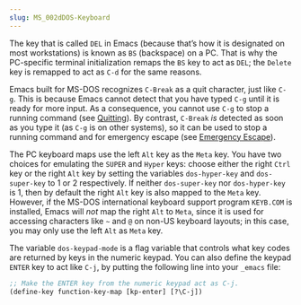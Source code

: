 ```yaml
---
slug: MS_002dDOS-Keyboard
---
```


The key that is called `DEL` in Emacs (because that’s how it is designated on most workstations) is known as `BS` (backspace) on a PC. That is why the PC-specific terminal initialization remaps the `BS` key to act as `DEL`; the `Delete` key is remapped to act as `C-d` for the same reasons.

Emacs built for MS-DOS recognizes `C-Break` as a quit character, just like `C-g`. This is because Emacs cannot detect that you have typed `C-g` until it is ready for more input. As a consequence, you cannot use `C-g` to stop a running command (see [Quitting](/docs/emacs/Quitting)). By contrast, `C-Break` *is* detected as soon as you type it (as `C-g` is on other systems), so it can be used to stop a running command and for emergency escape (see [Emergency Escape](/docs/emacs/Emergency-Escape)).

The PC keyboard maps use the left `Alt` key as the `Meta` key. You have two choices for emulating the `SUPER` and `Hyper` keys: choose either the right `Ctrl` key or the right `Alt` key by setting the variables `dos-hyper-key` and `dos-super-key` to 1 or 2 respectively. If neither `dos-super-key` nor `dos-hyper-key` is 1, then by default the right `Alt` key is also mapped to the `Meta` key. However, if the MS-DOS international keyboard support program `KEYB.COM` is installed, Emacs will *not* map the right `Alt` to `Meta`, since it is used for accessing characters like `~` and `@` on non-US keyboard layouts; in this case, you may only use the left `Alt` as `Meta` key.

The variable `dos-keypad-mode` is a flag variable that controls what key codes are returned by keys in the numeric keypad. You can also define the keypad `ENTER` key to act like `C-j`, by putting the following line into your `_emacs` file:

```lisp
;; Make the ENTER key from the numeric keypad act as C-j.
(define-key function-key-map [kp-enter] [?\C-j])
```
